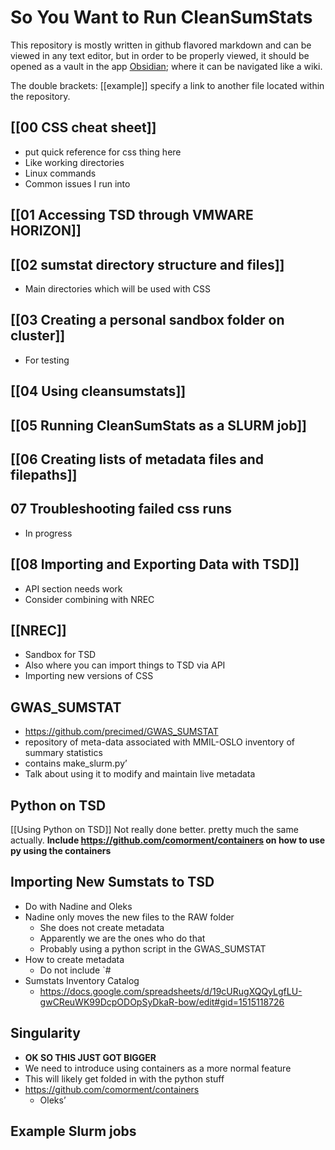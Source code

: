 # So You Want to Run CleanSumStats
This repository is mostly written in github flavored markdown and can be viewed in any text editor, but in order to be properly viewed, it should be opened as a vault in the app [Obsidian](https://obsidian.md); where it can be navigated like a wiki.

The double brackets: [[example]] specify a link to another file located within the repository.

##  [[00 CSS cheat sheet]]
- put quick reference for css thing here
- Like working directories
- Linux commands
- Common issues I run into

## [[01 Accessing TSD through VMWARE HORIZON]]

## [[02 sumstat directory structure and files]]
- Main directories which will be used with CSS

## [[03 Creating a personal sandbox folder on cluster]]
- For testing

## [[04 Using cleansumstats]]

## [[05 Running CleanSumStats as a SLURM job]]

## [[06 Creating lists of metadata files and filepaths]]

## 07 Troubleshooting failed css runs
- In progress

## [[08 Importing and Exporting Data with TSD]]
- API section needs work
- Consider combining with NREC

## [[NREC]]
- Sandbox for TSD 
- Also where you can import things to TSD via API
- Importing new versions of CSS

## GWAS_SUMSTAT
- https://github.com/precimed/GWAS_SUMSTAT
- repository of meta-data associated with MMIL-OSLO inventory of summary statistics
- contains make_slurm.py’
- Talk about using it to modify and maintain live metadata 

## Python on TSD 
[[Using Python on TSD]]
Not really done better. pretty much the same actually.
**Include https://github.com/comorment/containers on how to use py using the containers**

## Importing New Sumstats to TSD
- Do with Nadine and Oleks
- Nadine only moves the new files to the RAW folder
	- She does not create metadata
	- Apparently we are the ones who do that
	- Probably using a python script in the GWAS_SUMSTAT
- How to create metadata
	- Do not include `#
- Sumstats Inventory Catalog
	- https://docs.google.com/spreadsheets/d/19cURugXQQyLgfLU-gwCReuWK99DcpODOpSyDkaR-bow/edit#gid=1515118726


## Singularity 
- **OK SO THIS JUST GOT BIGGER**
- We need to introduce using containers as a more normal feature
- This will likely get folded in with the python stuff
- https://github.com/comorment/containers
	- Oleks’ 


## Example Slurm jobs

